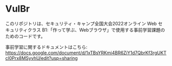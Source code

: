 # VulBr

このリポジトリは、セキュリティ・キャンプ全国大会2022オンライン Web セキュリティクラス B1:「作って学ぶ、Webブラウザ」で使用する事前学習課題のためのコードです。

事前学習に関するドキュメントはこちら:
https://docs.google.com/document/d/1xTBsYRKmi4BR6ZiY1d7QbrKf3rgUKTcl0Prx8MSyvhU/edit?usp=sharing
